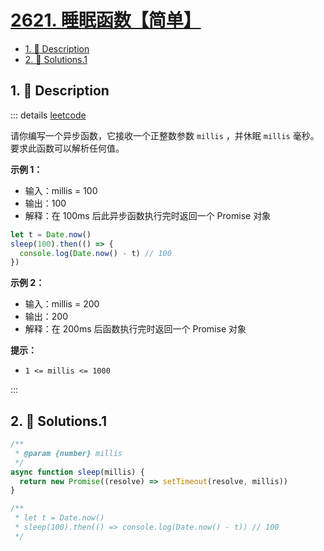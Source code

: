 # [2621. 睡眠函数【简单】](https://github.com/Tdahuyou/TNotes.leetcode/tree/main/notes/2621.%20%E7%9D%A1%E7%9C%A0%E5%87%BD%E6%95%B0%E3%80%90%E7%AE%80%E5%8D%95%E3%80%91)

<!-- region:toc -->

- [1. 📝 Description](#1--description)
- [2. 🎯 Solutions.1](#2--solutions1)

<!-- endregion:toc -->

## 1. 📝 Description

::: details [leetcode](https://leetcode.cn/problems/sleep/)

请你编写一个异步函数，它接收一个正整数参数 `millis` ，并休眠 `millis` 毫秒。要求此函数可以解析任何值。

**示例 1：**

- 输入：millis = 100
- 输出：100
- 解释：在 100ms 后此异步函数执行完时返回一个 Promise 对象

```js
let t = Date.now()
sleep(100).then(() => {
  console.log(Date.now() - t) // 100
})
```

**示例 2：**

- 输入：millis = 200
- 输出：200
- 解释：在 200ms 后函数执行完时返回一个 Promise 对象

**提示：**

- `1 <= millis <= 1000`

:::

## 2. 🎯 Solutions.1

```javascript
/**
 * @param {number} millis
 */
async function sleep(millis) {
  return new Promise((resolve) => setTimeout(resolve, millis))
}

/**
 * let t = Date.now()
 * sleep(100).then(() => console.log(Date.now() - t)) // 100
 */
```
